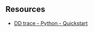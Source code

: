 
## Resources

* [DD trace - Python - Quickstart](https://github.com/DataDog/dd-trace-py/blob/1.x/docs/installation_quickstart.rst)
